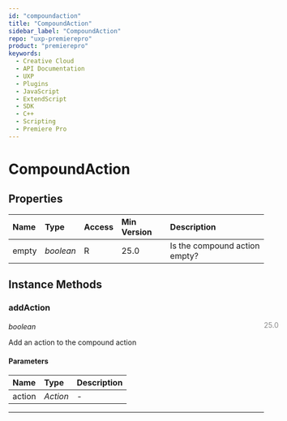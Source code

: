 ```yaml
---
id: "compoundaction"
title: "CompoundAction"
sidebar_label: "CompoundAction"
repo: "uxp-premierepro"
product: "premierepro"
keywords:
  - Creative Cloud
  - API Documentation
  - UXP
  - Plugins
  - JavaScript
  - ExtendScript
  - SDK
  - C++
  - Scripting
  - Premiere Pro
---
```


# CompoundAction  

## Properties

| Name | Type | Access | Min Version | Description |
| :------ | :------ | :------ | :------ | :------ |
| empty | *boolean* | R | 25.0 | Is the compound action empty? |


## Instance Methods

### addAction

<span class="minversion" style="display: block; margin-bottom: -1em; margin-left: 36em; float:left; opacity:0.5;">25.0</span>

*boolean*
  
Add an action to the compound action

#### Parameters

| Name | Type | Description |
| :------ | :------ | :------ |
| action | *Action* | - |

___
